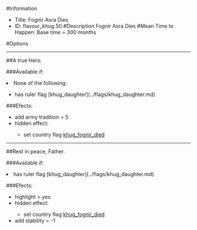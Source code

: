 #Information
 - Title: Fognir Asra Dies
 - ID: flavour_khug.50
#Description
Fognir Asra Dies
#Mean Time to Happen:
Base time = 300 months

#Options

___
##A true Hero.

###Available if:
<li>None of the following:</li><ul><li>has ruler flag [khug_daughter](../flags/khug_daughter.md)</li></ul>

###Efects:<ul><li>add army tradition = 5</li><li>hidden effect:</li><ul><li>set country flag [khug_fognir_died](../flags/khug_fognir_died.md)</li></ul></ul>

___
##Rest in peace, Father.

###Available if:
<li>has ruler flag [khug_daughter](../flags/khug_daughter.md)</li>

###Efects:<ul><li>highlight = yes</li><li>hidden effect:</li><ul><li>set country flag [khug_fognir_died](../flags/khug_fognir_died.md)</li></ul><li>add stability = -1</li></ul>

